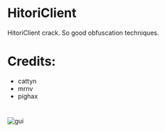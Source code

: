 # HitoriClient
HitoriClient crack. So good obfuscation techniques.
# Credits:
- cattyn
- mrnv
- pighax
# 
![gui](https://i.imgur.com/kiuuUMW.png)
